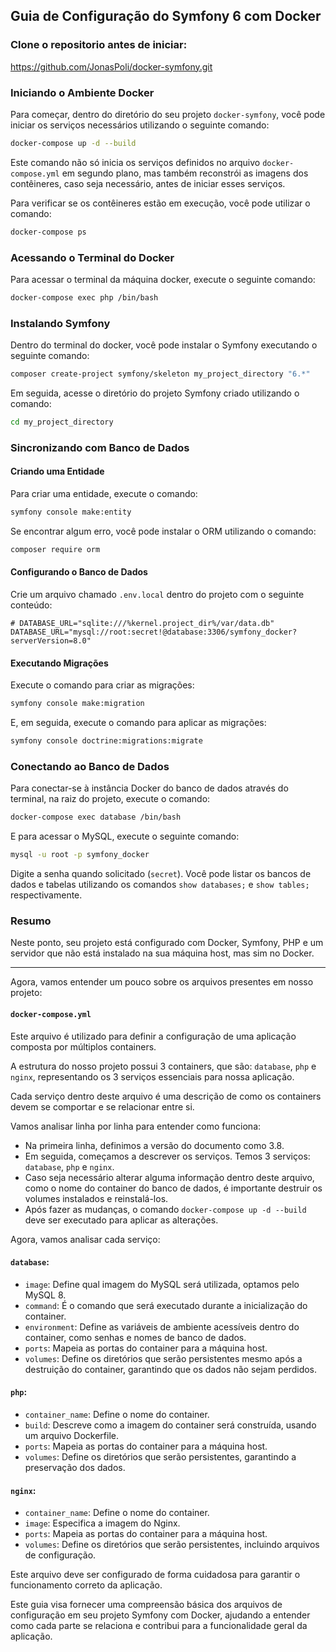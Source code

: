 ## Guia de Configuração do Symfony 6 com Docker

### Clone o repositorio antes de iniciar:

https://github.com/JonasPoli/docker-symfony.git

### Iniciando o Ambiente Docker

Para começar, dentro do diretório do seu projeto `docker-symfony`, você pode iniciar os serviços necessários utilizando o seguinte comando:

```bash
docker-compose up -d --build
```

Este comando não só inicia os serviços definidos no arquivo `docker-compose.yml` em segundo plano, mas também reconstrói as imagens dos contêineres, caso seja necessário, antes de iniciar esses serviços.

Para verificar se os contêineres estão em execução, você pode utilizar o comando:

```bash
docker-compose ps
```

### Acessando o Terminal do Docker

Para acessar o terminal da máquina docker, execute o seguinte comando:

```bash
docker-compose exec php /bin/bash
```

### Instalando Symfony

Dentro do terminal do docker, você pode instalar o Symfony executando o seguinte comando:

```bash
composer create-project symfony/skeleton my_project_directory "6.*"
```

Em seguida, acesse o diretório do projeto Symfony criado utilizando o comando:

```bash
cd my_project_directory
```

### Sincronizando com Banco de Dados

#### Criando uma Entidade

Para criar uma entidade, execute o comando:

```bash
symfony console make:entity
```

Se encontrar algum erro, você pode instalar o ORM utilizando o comando:

```bash
composer require orm
```

#### Configurando o Banco de Dados

Crie um arquivo chamado `.env.local` dentro do projeto com o seguinte conteúdo:

```dotenv
# DATABASE_URL="sqlite:///%kernel.project_dir%/var/data.db"
DATABASE_URL="mysql://root:secret!@database:3306/symfony_docker?serverVersion=8.0"
```

#### Executando Migrações

Execute o comando para criar as migrações:

```bash
symfony console make:migration
```

E, em seguida, execute o comando para aplicar as migrações:

```bash
symfony console doctrine:migrations:migrate
```

### Conectando ao Banco de Dados

Para conectar-se à instância Docker do banco de dados através do terminal, na raiz do projeto, execute o comando:

```bash
docker-compose exec database /bin/bash
```

E para acessar o MySQL, execute o seguinte comando:

```bash
mysql -u root -p symfony_docker
```

Digite a senha quando solicitado (`secret`). Você pode listar os bancos de dados e tabelas utilizando os comandos `show databases;` e `show tables;` respectivamente.

### Resumo

Neste ponto, seu projeto está configurado com Docker, Symfony, PHP e um servidor que não está instalado na sua máquina host, mas sim no Docker. 

---

Agora, vamos entender um pouco sobre os arquivos presentes em nosso projeto:

#### `docker-compose.yml`

Este arquivo é utilizado para definir a configuração de uma aplicação composta por múltiplos containers. 

A estrutura do nosso projeto possui 3 containers, que são: `database`, `php` e `nginx`, representando os 3 serviços essenciais para nossa aplicação.

Cada serviço dentro deste arquivo é uma descrição de como os containers devem se comportar e se relacionar entre si.

Vamos analisar linha por linha para entender como funciona:

- Na primeira linha, definimos a versão do documento como 3.8.
- Em seguida, começamos a descrever os serviços. Temos 3 serviços: `database`, `php` e `nginx`.
- Caso seja necessário alterar alguma informação dentro deste arquivo, como o nome do container do banco de dados, é importante destruir os volumes instalados e reinstalá-los.
- Após fazer as mudanças, o comando `docker-compose up -d --build` deve ser executado para aplicar as alterações.

Agora, vamos analisar cada serviço:

#### `database`:

- `image`: Define qual imagem do MySQL será utilizada, optamos pelo MySQL 8.
- `command`: É o comando que será executado durante a inicialização do container.
- `environment`: Define as variáveis de ambiente acessíveis dentro do container, como senhas e nomes de banco de dados.
- `ports`: Mapeia as portas do container para a máquina host.
- `volumes`: Define os diretórios que serão persistentes mesmo após a destruição do container, garantindo que os dados não sejam perdidos.

#### `php`:

- `container_name`: Define o nome do container.
- `build`: Descreve como a imagem do container será construída, usando um arquivo Dockerfile.
- `ports`: Mapeia as portas do container para a máquina host.
- `volumes`: Define os diretórios que serão persistentes, garantindo a preservação dos dados.

#### `nginx`:

- `container_name`: Define o nome do container.
- `image`: Especifica a imagem do Nginx.
- `ports`: Mapeia as portas do container para a máquina host.
- `volumes`: Define os diretórios que serão persistentes, incluindo arquivos de configuração.

Este arquivo deve ser configurado de forma cuidadosa para garantir o funcionamento correto da aplicação.

Este guia visa fornecer uma compreensão básica dos arquivos de configuração em seu projeto Symfony com Docker, ajudando a entender como cada parte se relaciona e contribui para a funcionalidade geral da aplicação.